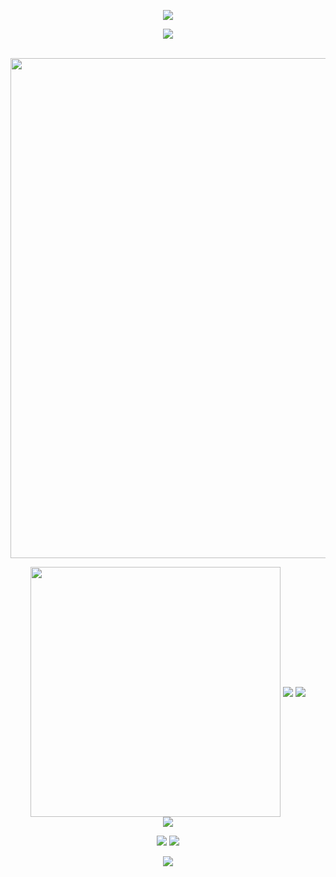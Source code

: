 <!-- https://github.com/kyechan99/capsule-render -->
<p align="center">
<img src="https://capsule-render.vercel.app/api?type=waving&color=timeGradient&height=300&&section=header&text=HI%20THERE!&fontSize=90&fontAlign=50&fontAlignY=30&desc=I%20am%20hellolyd2012!&descAlign=50&descSize=30&descAlignY=60&animation=twinkling">
</p>
 
<!-- https://github.com/DenverCoder1/readme-typing-svg -->
<p align="center">
<img src="https://readme-typing-svg.demolab.com?font=Orbitron&size=25&pause=1000&center=true&vCenter=true&random=false&width=600&lines=Welcome+to+my+GitHub+profile+page!;I+am+super+obsessed+with+programming!" />
</p>
<br/>
<!-- https://github.com/Ashutosh00710/github-readme-activity-graph -->
<img width="800" src="https://github-readme-activity-graph.vercel.app/graph?username=hellolyd2012&theme=github-compact&hide_border=true&area=true">
<br/>
<p align="center">
<!-- https://github.com/anuraghazra/github-readme-stats -->

<!-- https://github.com/DenverCoder1/github-readme-streak-stats -->
<img align="center" width="400" src="https://streak-stats.demolab.com?user=hellolyd2012&theme=transparent&date_format=%5BY.%5Dn.j&hide_border=true" />

<!-- https://github.com/anuraghazra/github-readme-stats -->
<img align="center" src="https://github-readme-stats.vercel.app/api/wakatime?username=hellolyd2012&theme=transparent&hide_border=true&layout=compact&langs_count=22" />
<!-- https://github.com/anuraghazra/github-readme-stats -->
<img align="center" src="https://github-readme-stats.vercel.app/api/top-langs/?username=hellolyd2012&theme=transparent&hide_border=true&layout=donut-vertical&langs_count=6" />
<br/>
<!-- https://github.com/tandpfun/skill-icons -->
<img align="center" src="https://skillicons.dev/icons?i=py,c,cpp,java,md&theme="dark" />
</p>
 
<!-- https://github.com/badges/shields -->
<p align="center">
<a href="https://github.com/hellolyd2012"><img src="https://img.shields.io/badge/GitHub-hellolyd2012-blue?logo=github" /></a>
<a href="https://space.bilibili.com/3546384120678937"><img src="https://img.shields.io/badge/哔哩哔哩-hellolyd2012-pink?logo=bilibili" /></a>

</p>
<!-- https://github.com/kyechan99/capsule-render -->
<p align="center">
<img src="https://capsule-render.vercel.app/api?type=waving&color=timeGradient&height=300&&section=footer&text=THE%20END!&fontSize=90&fontAlign=50&fontAlignY=70&desc=Hope%20your%20program%20is%20bug-free!&descAlign=50&descSize=30&descAlignY=40&animation=twinkling">
</p>
